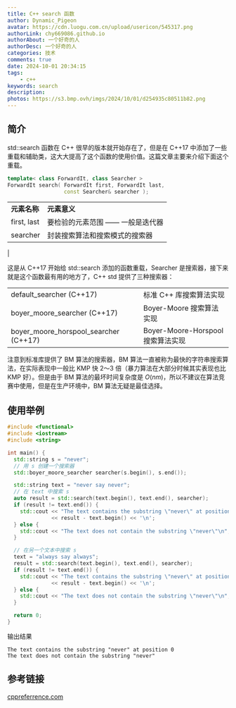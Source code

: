 ```yaml
---
title: C++ search 函数
author: Dynamic_Pigeon
avatar: https://cdn.luogu.com.cn/upload/usericon/545317.png
authorLink: chy669086.github.io
authorAbout: 一个好奇的人
authorDesc: 一个好奇的人
categories: 技术
comments: true
date: 2024-10-01 20:34:15
tags:
    - c++
keywords: search
description:
photos: https://s3.bmp.ovh/imgs/2024/10/01/d254935c80511b82.png
---
```

## 简介
std::search 函数在 C++ 很早的版本就开始存在了，但是在 C++17 中添加了一些重载和辅助类，这大大提高了这个函数的使用价值。这篇文章主要来介绍下面这个重载。

```c++
template< class ForwardIt, class Searcher >
ForwardIt search( ForwardIt first, ForwardIt last,
                  const Searcher& searcher );
```
|||
| ---- | ---- |
|**元素名称**|**元素意义**|
|first, last| 要检验的元素范围 —— 一般是迭代器 |
|searcher|封装搜索算法和搜索模式的搜索器
|

这是从 C++17 开始给 std::search 添加的函数重载，Searcher 是搜索器，接下来就是这个函数最有用的地方了，C++ std 提供了三种搜索器：

|||
| ---- | ---- |
| default_searcher (C++17) |  标准 C++ 库搜索算法实现 |
| boyer_moore_searcher (C++17) | Boyer-Moore 搜索算法实现 |
| boyer_moore_horspool_searcher (C++17) | Boyer-Moore-Horspool 搜索算法实现 |

注意到标准库提供了 BM 算法的搜索器，BM 算法一直被称为最快的字符串搜索算法，在实际表现中一般比 KMP 快 2～3 倍（暴力算法在大部分时候其实表现也比 KMP 好）。但是由于 BM 算法的最坏时间复杂度是 $O(nm)$，所以不建议在算法竞赛中使用，但是在生产环境中，BM 算法无疑是最佳选择。

## 使用举例
```c++
#include <functional>
#include <iostream>
#include <string>

int main() {
  std::string s = "never";
  // 用 s 创建一个搜索器
  std::boyer_moore_searcher searcher(s.begin(), s.end());

  std::string text = "never say never";
  // 在 text 中搜索 s
  auto result = std::search(text.begin(), text.end(), searcher);
  if (result != text.end()) {
    std::cout << "The text contains the substring \"never\" at position "
              << result - text.begin() << '\n';
  } else {
    std::cout << "The text does not contain the substring \"never\"\n";
  }

  // 在另一个文本中搜索 s
  text = "always say always";
  result = std::search(text.begin(), text.end(), searcher);
  if (result != text.end()) {
    std::cout << "The text contains the substring \"never\" at position "
              << result - text.begin() << '\n';
  } else {
    std::cout << "The text does not contain the substring \"never\"\n";
  }

  return 0;
}
```
输出结果
```
The text contains the substring "never" at position 0
The text does not contain the substring "never"
```
## 参考链接
[cppreferrence.com](https://zh.cppreference.com/w/cpp/algorithm/search)